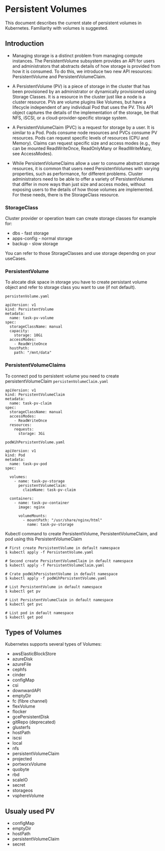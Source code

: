 # Persistent Volumes
This document describes the current state of persistent volumes in Kubernetes. Familiarity with volumes is suggested.

## Introduction
- Managing storage is a distinct problem from managing compute instances. The PersistentVolume subsystem provides an API for users and administrators that abstracts details of how storage is provided from how it is consumed. To do this, we introduce two new API resources: PersistentVolume and PersistentVolumeClaim.

- A PersistentVolume (PV) is a piece of storage in the cluster that has been provisioned by an administrator or dynamically provisioned using Storage Classes. It is a resource in the cluster just like a node is a cluster resource. PVs are volume plugins like Volumes, but have a lifecycle independent of any individual Pod that uses the PV. This API object captures the details of the implementation of the storage, be that NFS, iSCSI, or a cloud-provider-specific storage system.

- A PersistentVolumeClaim (PVC) is a request for storage by a user. It is similar to a Pod. Pods consume node resources and PVCs consume PV resources. Pods can request specific levels of resources (CPU and Memory). Claims can request specific size and access modes (e.g., they can be mounted ReadWriteOnce, ReadOnlyMany or ReadWriteMany, see AccessModes).

- While PersistentVolumeClaims allow a user to consume abstract storage resources, it is common that users need PersistentVolumes with varying properties, such as performance, for different problems. Cluster administrators need to be able to offer a variety of PersistentVolumes that differ in more ways than just size and access modes, without exposing users to the details of how those volumes are implemented. For these needs, there is the StorageClass resource.

### StorageClass
Cluster provider or operation team can create storage classes for example for:
- dbs - fast storage
- apps-config - normal storage
- backup - slow storage

You can refer to those StorageClasses and use storage dependng on your useCases.

### PersistentVolume
To alocate disk space in storage you have to create persistant volume object and refer to storage class you want to use (if not default).

```persistenVolume.yaml```
```
apiVersion: v1
kind: PersistentVolume
metadata:
  name: task-pv-volume
spec:
  storageClassName: manual
  capacity:
    storage: 10Gi
  accessModes:
    - ReadWriteOnce
  hostPath:
    path: "/mnt/data"
```


### PersistentVolumeClaims
To connect pod to persistent volume you need to create persistentVolumeClaim
```persistenVolumeClaim.yaml```
```
apiVersion: v1
kind: PersistentVolumeClaim
metadata:
  name: task-pv-claim
spec:
  storageClassName: manual
  accessModes:
    - ReadWriteOnce
  resources:
    requests:
      storage: 3Gi
```

```podWihPersistentVolume.yaml```

```
apiVersion: v1
kind: Pod
metadata:
  name: task-pv-pod
spec:

  volumes:
    - name: task-pv-storage
      persistentVolumeClaim:
        claimName: task-pv-claim

  containers:
    - name: task-pv-container
      image: nginx

      volumeMounts:
        - mountPath: "/usr/share/nginx/html"
          name: task-pv-storage
```
Kubectl command to create PersistentVolume, PersistentVolumeClaim, and pod using this PersistentVolumeClaim
```
# First create PersistentVolume in default namespace
$ kubectl apply -f PersistentVolume.yaml

# Second create PersistentVolumeClaim in default namespace
$ kubectl apply -f PersistentVolumeClaim.yaml

# Crate podWihPersistentVolume in default namespace
$ kubectl apply -f podWihPersistentVolume.yaml

# List PersistentVolume in default namespace
$ kubectl get pv

# List PersistentVolumeClaim in default namespace
$ kubectl get pvc

# List pod in default namespace
$ kubectl get pod
```

## Types of Volumes
Kubernetes supports several types of Volumes:

- awsElasticBlockStore
- azureDisk
- azureFile
- cephfs
- cinder
- configMap
- csi
- downwardAPI
- emptyDir
- fc (fibre channel)
- flexVolume
- flocker
- gcePersistentDisk
- gitRepo (deprecated)
- glusterfs
- hostPath
- iscsi
- local
- nfs
- persistentVolumeClaim
- projected
- portworxVolume
- quobyte
- rbd
- scaleIO
- secret
- storageos
- vsphereVolume

## Usualy used PV
- configMap
- emptyDir
- hostPath
- persistentVolumeClaim
- secret